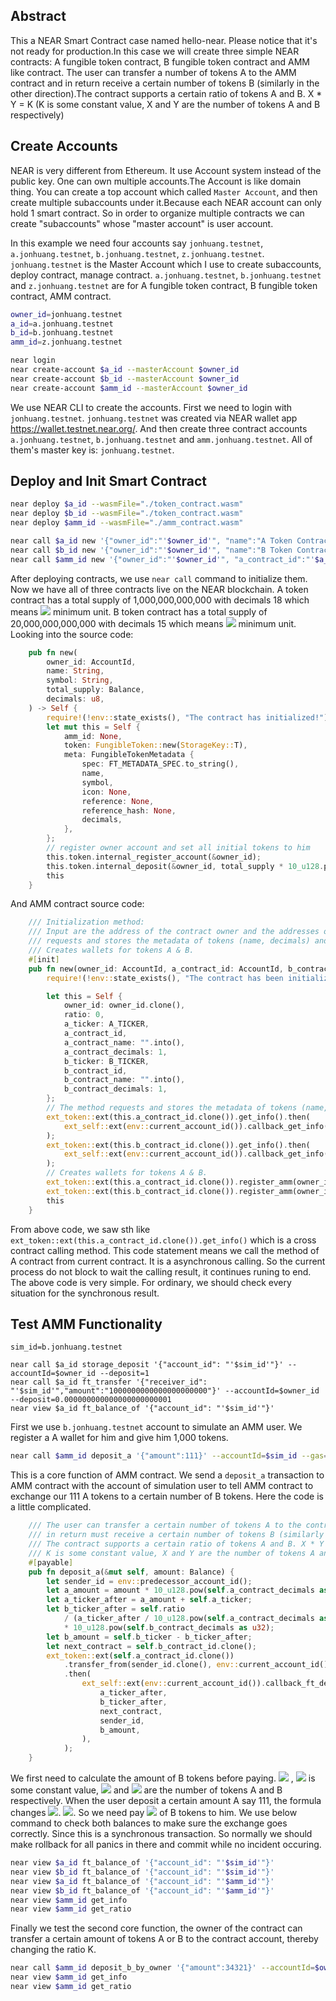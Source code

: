 ## Abstract
This a NEAR Smart Contract case named hello-near. Please notice that it's not ready for production.In this case we will create three simple NEAR contracts: A fungible token contract, B fungible token contract and AMM like contract.
The user can transfer a number of tokens A to the AMM contract and in return receive a certain number of tokens B (similarly in the other direction).The contract supports a certain ratio of tokens A and B. X * Y = K (K is some constant value, X and Y are the number of tokens A and B respectively)

## Create Accounts
NEAR is very different from Ethereum. It use Account system instead of the public key. One can own multiple accounts.The Account is like domain thing. You can create a top account which called `Master Account`, and then create multiple subaccounts under it.Because each NEAR account can only hold 1 smart contract. So in order to organize multiple contracts we can create "subaccounts" whose "master account" is user account.

In this example we need four accounts say `jonhuang.testnet`, `a.jonhuang.testnet`, `b.jonhuang.testnet`, `z.jonhuang.testnet`. `jonhuang.testnet` is the Master Account which I use to create subaccounts, deploy contract, manage contract. `a.jonhuang.testnet`, `b.jonhuang.testnet` and `z.jonhuang.testnet` are for A fungible token contract, B fungible token contract, AMM contract.

```bash
owner_id=jonhuang.testnet
a_id=a.jonhuang.testnet
b_id=b.jonhuang.testnet
amm_id=z.jonhuang.testnet

near login
near create-account $a_id --masterAccount $owner_id
near create-account $b_id --masterAccount $owner_id
near create-account $amm_id --masterAccount $owner_id
```
We use NEAR CLI to create the accounts. First we need to login with `jonhuang.testnet`. `jonhuang.testnet` was created via NEAR wallet app https://wallet.testnet.near.org/. And then create three contract accounts `a.jonhuang.testnet`, `b.jonhuang.testnet` and `amm.jonhuang.testnet`. All of them's master key is: `jonhuang.testnet`.

## Deploy and Init Smart Contract
```bash
near deploy $a_id --wasmFile="./token_contract.wasm"
near deploy $b_id --wasmFile="./token_contract.wasm"
near deploy $amm_id --wasmFile="./amm_contract.wasm"

near call $a_id new '{"owner_id":"'$owner_id'", "name":"A Token Contract", "symbol":"A", "total_supply":1000000000000, "decimals": 18}' --accountId=$owner_id
near call $b_id new '{"owner_id":"'$owner_id'", "name":"B Token Contract", "symbol":"B", "total_supply":20000000000000, "decimals": 15}' --accountId=$owner_id
near call $amm_id new '{"owner_id":"'$owner_id'", "a_contract_id":"'$a_id'", "b_contract_id":"'$b_id'"}' --accountId=$owner_id --gas=55000000000000
```
After deploying contracts, we use `near call` command to initialize them. Now we have all of three contracts live on the NEAR blockchain. A token contract has a total supply of 1,000,000,000,000 with decimals 18 which means <img src="https://render.githubusercontent.com/render/math?math=1,000,000,000,000 * 10^18"> minimum unit. B token contract has a total supply of 20,000,000,000,000 with decimals 15 which means <img src="https://render.githubusercontent.com/render/math?math=20,000,000,000,000 * 10^15"> minimum unit. Looking into the source code:
```rust
    pub fn new(
        owner_id: AccountId,
        name: String,
        symbol: String,
        total_supply: Balance,
        decimals: u8,
    ) -> Self {
        require!(!env::state_exists(), "The contract has initialized!");
        let mut this = Self {
            amm_id: None,
            token: FungibleToken::new(StorageKey::T),
            meta: FungibleTokenMetadata {
                spec: FT_METADATA_SPEC.to_string(),
                name,
                symbol,
                icon: None,
                reference: None,
                reference_hash: None,
                decimals,
            },
        };
        // register owner account and set all initial tokens to him
        this.token.internal_register_account(&owner_id);
        this.token.internal_deposit(&owner_id, total_supply * 10_u128.pow(decimals as u32));
        this
    }
```
And AMM contract source code:
```rust
    /// Initialization method:
    /// Input are the address of the contract owner and the addresses of two tokens (hereinafter token A and token B).
    /// requests and stores the metadata of tokens (name, decimals) and
    /// Creates wallets for tokens А & В.
    #[init]
    pub fn new(owner_id: AccountId, a_contract_id: AccountId, b_contract_id: AccountId) -> Self {
        require!(!env::state_exists(), "The contract has been initialized");

        let this = Self {
            owner_id: owner_id.clone(),
            ratio: 0,
            a_ticker: A_TICKER,
            a_contract_id,
            a_contract_name: "".into(),
            a_contract_decimals: 1,
            b_ticker: B_TICKER,
            b_contract_id,
            b_contract_name: "".into(),
            b_contract_decimals: 1,
        };
        // The method requests and stores the metadata of tokens (name, decimals)
        ext_token::ext(this.a_contract_id.clone()).get_info().then(
            ext_self::ext(env::current_account_id()).callback_get_info(this.a_contract_id.clone()),
        );
        ext_token::ext(this.b_contract_id.clone()).get_info().then(
            ext_self::ext(env::current_account_id()).callback_get_info(this.b_contract_id.clone()),
        );
        // Creates wallets for tokens А & В.
        ext_token::ext(this.a_contract_id.clone()).register_amm(owner_id.clone(), this.a_ticker);
        ext_token::ext(this.b_contract_id.clone()).register_amm(owner_id, this.b_ticker);
        this
    }
```
From above code, we saw sth like `ext_token::ext(this.a_contract_id.clone()).get_info()` which is a cross contract calling method. This code statement means we call the method of A contract from current contract. It is a asynchronous calling. So the current process do not block to wait the calling result, it continues runing to end. The above code is very simple. For ordinary, we should check every situation for the synchronous result. 

## Test AMM Functionality
```base
sim_id=b.jonhuang.testnet

near call $a_id storage_deposit '{"account_id": "'$sim_id'"}' --accountId=$owner_id --deposit=1
near call $a_id ft_transfer '{"receiver_id": "'$sim_id'","amount":"1000000000000000000000"}' --accountId=$owner_id --deposit=0.000000000000000000000001
near view $a_id ft_balance_of '{"account_id": "'$sim_id'"}'
```
First we use `b.jonhuang.testnet` account to simulate an AMM user. We register a A wallet for him and give him 1,000 tokens.
```bash
near call $amm_id deposit_a '{"amount":111}' --accountId=$sim_id --gas=55000000000000
```
This is a core function of AMM contract. We send a `deposit_a` transaction to AMM contract with the account of simulation user to tell AMM contract to exchange our 111 A tokens to a certain number of B tokens. Here the code is a little complicated.
```rust
    /// The user can transfer a certain number of tokens A to the contract account and 
    /// in return must receive a certain number of tokens B (similarly in the other direction).
    /// The contract supports a certain ratio of tokens A and B. X * Y = K 
    /// K is some constant value, X and Y are the number of tokens A and B respectively.
    #[payable]
    pub fn deposit_a(&mut self, amount: Balance) {
        let sender_id = env::predecessor_account_id();
        let a_amount = amount * 10_u128.pow(self.a_contract_decimals as u32);
        let a_ticker_after = a_amount + self.a_ticker;
        let b_ticker_after = self.ratio
            / (a_ticker_after / 10_u128.pow(self.a_contract_decimals as u32))
            * 10_u128.pow(self.b_contract_decimals as u32);
        let b_amount = self.b_ticker - b_ticker_after;
        let next_contract = self.b_contract_id.clone();
        ext_token::ext(self.a_contract_id.clone())
            .transfer_from(sender_id.clone(), env::current_account_id(), a_amount)
            .then(
                ext_self::ext(env::current_account_id()).callback_ft_deposit(
                    a_ticker_after,
                    b_ticker_after,
                    next_contract,
                    sender_id,
                    b_amount,
                ),
            );
    }
``` 
We first need to calculate the amount of B tokens before paying. <img src="https://render.githubusercontent.com/render/math?math=X * Y = K"> , <img src="https://render.githubusercontent.com/render/math?math=K"> is some constant value, <img src="https://render.githubusercontent.com/render/math?math=X"> and <img src="https://render.githubusercontent.com/render/math?math=Y"> are the number of tokens A and B respectively. When the user deposit a certain amount A say 111, the formula changes <img src="https://render.githubusercontent.com/render/math?math=(X %2B 111) * Y' = K">. <img src="https://render.githubusercontent.com/render/math?math=Y' = K / (X %2B 111)">. So we need pay <img src="https://render.githubusercontent.com/render/math?math=Y - Y'"> of B tokens to him. We use below command to check both balances to make sure the exchange goes correctly. 
Since this is a synchronous transaction. So normally we should make rollback for all panics in there and commit while no incident occuring.

```bash
near view $a_id ft_balance_of '{"account_id": "'$sim_id'"}'
near view $b_id ft_balance_of '{"account_id": "'$sim_id'"}'
near view $a_id ft_balance_of '{"account_id": "'$amm_id'"}'
near view $b_id ft_balance_of '{"account_id": "'$amm_id'"}'
near view $amm_id get_info
near view $amm_id get_ratio
```

Finally we test the second core function, the owner of the contract can transfer a certain amount of tokens A or B to the contract account, thereby changing the ratio K.
```bash
near call $amm_id deposit_b_by_owner '{"amount":34321}' --accountId=$owner_id --gas=55000000000000
near view $amm_id get_info
near view $amm_id get_ratio
```


